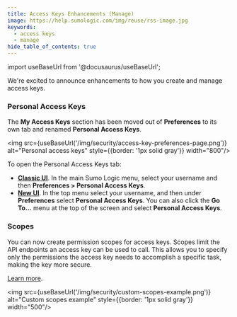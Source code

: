 ```yaml
---
title: Access Keys Enhancements (Manage)
image: https://help.sumologic.com/img/reuse/rss-image.jpg
keywords:
  - access keys
  - manage
hide_table_of_contents: true  
---
```


import useBaseUrl from '@docusaurus/useBaseUrl';



We're excited to announce enhancements to how you create and manage access keys.

### Personal Access Keys

The **My Access Keys** section has been moved out of **Preferences** to its own tab and renamed **Personal Access Keys**. 

<img src={useBaseUrl('/img/security/access-key-preferences-page.png')} alt="Personal access keys" style={{border: '1px solid gray'}} width="800"/>

To open the Personal Access Keys tab:
* [**Classic UI**](/docs/get-started/sumo-logic-ui-classic). In the main Sumo Logic menu, select your username and then **Preferences > Personal Access Keys**.
* [**New UI**](/docs/get-started/sumo-logic-ui). In the top menu select your username, and then under **Preferences** select **Personal Access Keys**. You can also click the **Go To...** menu at the top of the screen and select **Personal Access Keys**.

### Scopes

You can now create permission scopes for access keys. Scopes limit the API endpoints an access key can be used to call. This allows you to specify only the permissions the access key needs to accomplish a specific task, making the key more secure. 

[Learn more](/docs/manage/security/access-keys).

<img src={useBaseUrl('/img/security/custom-scopes-example.png')} alt="Custom scopes example" style={{border: '1px solid gray'}} width="500"/>
